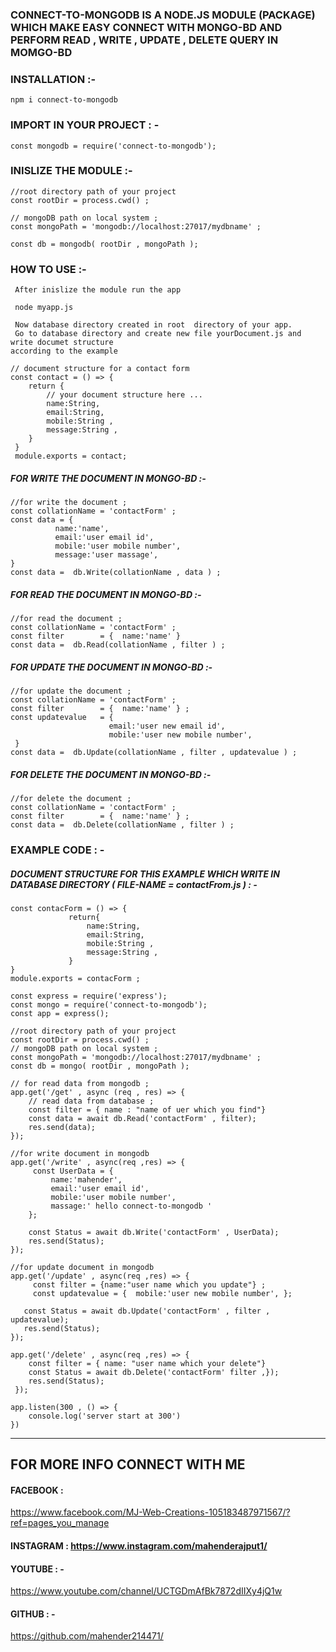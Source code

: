 ### CONNECT-TO-MONGODB IS A NODE.JS MODULE (PACKAGE) WHICH MAKE EASY CONNECT WITH MONGO-BD AND PERFORM READ , WRITE , UPDATE , DELETE QUERY IN MOMGO-BD 

### INSTALLATION :-

`````````````
npm i connect-to-mongodb
`````````````

### IMPORT IN YOUR PROJECT : -

`````````````
const mongodb = require('connect-to-mongodb');

`````````````

### INISLIZE THE MODULE :-

`````````````
//root directory path of your project 
const rootDir = process.cwd() ;

// mongoDB path on local system ;
const mongoPath = 'mongodb://localhost:27017/mydbname' ;

const db = mongodb( rootDir , mongoPath );

`````````````

### HOW TO USE :-

`````````````
 After inislize the module run the app 
`````````````
`````````````
 node myapp.js 
`````````````
`````````````
 Now database directory created in root  directory of your app.
 Go to database directory and create new file yourDocument.js and write documet structure 
according to the example  
`````````````
`````````````
// document structure for a contact form 
const contact = () => {
    return {
        // your document structure here ... 
        name:String,
        email:String,
        mobile:String ,
        message:String ,
    }
 }
 module.exports = contact;
`````````````

##### FOR WRITE THE DOCUMENT IN MONGO-BD :-

`````````````
//for write the document ;
const collationName = 'contactForm' ;
const data = {
          name:'name',
          email:'user email id',
          mobile:'user mobile number',
          message:'user massage',
}
const data =  db.Write(collationName , data ) ;
`````````````

##### FOR READ THE DOCUMENT IN MONGO-BD :-

`````````````
//for read the document ;
const collationName = 'contactForm' ;
const filter        = {  name:'name' }
const data =  db.Read(collationName , filter ) ;
`````````````
##### FOR UPDATE THE DOCUMENT IN MONGO-BD :-

`````````````
//for update the document ;
const collationName = 'contactForm' ;
const filter        = {  name:'name' } ;
const updatevalue   = {
                      email:'user new email id',
                      mobile:'user new mobile number',
 }
const data =  db.Update(collationName , filter , updatevalue ) ;
`````````````
##### FOR DELETE THE DOCUMENT IN MONGO-BD :-

`````````````
//for delete the document ;
const collationName = 'contactForm' ;
const filter        = {  name:'name' } ;
const data =  db.Delete(collationName , filter ) ;
`````````````

### EXAMPLE CODE : - 
##### DOCUMENT STRUCTURE FOR THIS EXAMPLE WHICH WRITE IN DATABASE DIRECTORY ( FILE-NAME = contactFrom.js ) : -
````````````````
const contacForm = () => {
             return{
                 name:String,
                 email:String,
                 mobile:String ,
                 message:String ,
             }      
}
module.exports = contacForm ;
````````````````

``````````````
const express = require('express');
const mongo = require('connect-to-mongodb');
const app = express();

//root directory path of your project 
const rootDir = process.cwd() ;
// mongoDB path on local system ;
const mongoPath = 'mongodb://localhost:27017/mydbname' ;
const db = mongo( rootDir , mongoPath );

// for read data from mongodb ;
app.get('/get' , async (req , res) => {
    // read data from database ;
    const filter = { name : "name of uer which you find"}
    const data = await db.Read('contactForm' , filter);
    res.send(data);
});

//for write document in mongodb 
app.get('/write' , async(req ,res) => {
     const UserData = {
         name:'mahender',
         email:'user email id',
         mobile:'user mobile number',
         massage:' hello connect-to-mongodb '
    };

    const Status = await db.Write('contactForm' , UserData);
    res.send(Status);
});

//for update document in mongodb
app.get('/update' , async(req ,res) => {
     const filter = {name:"user name which you update"} ;
     const updatevalue = {  mobile:'user new mobile number', };

   const Status = await db.Update('contactForm' , filter , updatevalue);
   res.send(Status);
});

app.get('/delete' , async(req ,res) => {
    const filter = { name: "user name which your delete"}
    const Status = await db.Delete('contactForm' filter ,});
    res.send(Status);
 });

app.listen(300 , () => {
    console.log('server start at 300')
})
``````````````

______
## FOR MORE INFO CONNECT WITH ME 
#### FACEBOOK   : 
https://www.facebook.com/MJ-Web-Creations-105183487971567/?ref=pages_you_manage
#### INSTAGRAM  :  https://www.instagram.com/mahenderajput1/
#### YOUTUBE    : -
https://www.youtube.com/channel/UCTGDmAfBk7872dIIXy4jQ1w
#### GITHUB     : -
https://github.com/mahender214471/